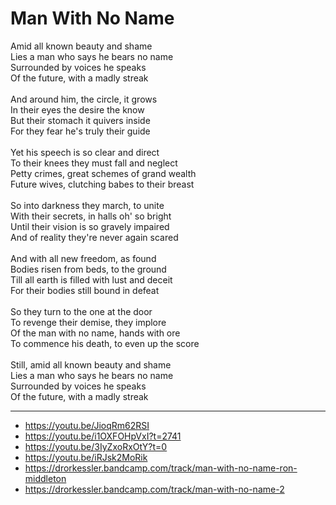 # Man With No Name

Amid all known beauty and shame\
Lies a man who says he bears no name\
Surrounded by voices he speaks\
Of the future, with a madly streak\
\
And around him, the circle, it grows\
In their eyes the desire the know\
But their stomach it quivers inside\
For they fear he's truly their guide\
\
Yet his speech is so clear and direct\
To their knees they must fall and neglect\
Petty crimes, great schemes of grand wealth\
Future wives, clutching babes to their breast\
\
So into darkness they march, to unite\
With their secrets, in halls oh' so bright\
Until their vision is so gravely impaired\
And of reality they're never again scared\
\
And with all new freedom, as found\
Bodies risen from beds, to the ground\
Till all earth is filled with lust and deceit\
For their bodies still bound in defeat\
\
So they turn to the one at the door\
To revenge their demise, they implore\
Of the man with no name, hands with ore\
To commence his death, to even up the score\
\
Still, amid all known beauty and shame\
Lies a man who says he bears no name\
Surrounded by voices he speaks\
Of the future, with a madly streak

---
- https://youtu.be/JioqRm62RSI
- https://youtu.be/i1OXFOHpVxI?t=2741
- https://youtu.be/3IyZxoRxOtY?t=0
- https://youtu.be/iRJsk2MoRik
- https://drorkessler.bandcamp.com/track/man-with-no-name-ron-middleton
- https://drorkessler.bandcamp.com/track/man-with-no-name-2
